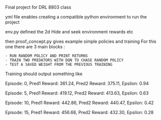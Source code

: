 Final project for DRL 8803 class


yml file enables creating a compatible python environment to run the project

env.py defined the 2d Hide and seek environment rewards etc


then proof_concept.py gives example simple policies and training
    For this one there are 3 main blocks :

    - RUN RANDOM POLICY AND PRINT RETURNS
    - TRAIN TWO PREDATORS WITH DQN TO CHASE RANDOM POLICY
    - TEST A SAVED WEIGHT FROM THE PREVIOUS TRAINING

Training should output something like

Episode: 0, Pred1 Reward: 361.24, Pred2 Reward: 375.11, Epsilon: 0.94

Episode: 5, Pred1 Reward: 419.12, Pred2 Reward: 413.63, Epsilon: 0.63

Episode: 10, Pred1 Reward: 442.86, Pred2 Reward: 440.47, Epsilon: 0.42

Episode: 15, Pred1 Reward: 456.68, Pred2 Reward: 432.30, Epsilon: 0.28
